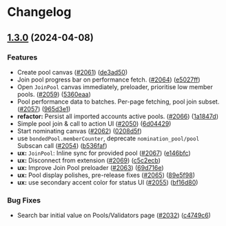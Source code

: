 # Changelog

## [1.3.0](https://github.com/paritytech/polkadot-staking-dashboard/compare/v1.2.1...v1.3.0) (2024-04-08)


### Features

* Create pool canvas ([#2061](https://github.com/paritytech/polkadot-staking-dashboard/issues/2061)) ([de3ad50](https://github.com/paritytech/polkadot-staking-dashboard/commit/de3ad50ed2eda49a0378a26c22fb8a48fdc9e305))
* Join pool progress bar on performance fetch. ([#2064](https://github.com/paritytech/polkadot-staking-dashboard/issues/2064)) ([e5027ff](https://github.com/paritytech/polkadot-staking-dashboard/commit/e5027fffc3151dbdf0c4b7cce09f37aaeb184971))
* Open `JoinPool` canvas immediately,  preloader, prioritise low member pools. ([#2059](https://github.com/paritytech/polkadot-staking-dashboard/issues/2059)) ([5360eaa](https://github.com/paritytech/polkadot-staking-dashboard/commit/5360eaa17ef08b6b602d21967d9174f2eed9cf83))
* Pool performance data to batches. Per-page fetching, pool join subset. ([#2057](https://github.com/paritytech/polkadot-staking-dashboard/issues/2057)) ([965d3e1](https://github.com/paritytech/polkadot-staking-dashboard/commit/965d3e182c77e0b6d46c2d1c603e74a30cd7be92))
* **refactor:** Persist all imported accounts active pools. ([#2066](https://github.com/paritytech/polkadot-staking-dashboard/issues/2066)) ([1a1847d](https://github.com/paritytech/polkadot-staking-dashboard/commit/1a1847deb0d4763b893335293c85dbe8d3f330b1))
* Simple pool join & call to action UI ([#2050](https://github.com/paritytech/polkadot-staking-dashboard/issues/2050)) ([6d04429](https://github.com/paritytech/polkadot-staking-dashboard/commit/6d0442947b4322ec949bbb88e82b24720dce4143))
* Start nominating canvas ([#2062](https://github.com/paritytech/polkadot-staking-dashboard/issues/2062)) ([0208d5f](https://github.com/paritytech/polkadot-staking-dashboard/commit/0208d5fc5658bc375eeef3aa853954c05290796f))
* use `bondedPool.memberCounter`, deprecate `nomination_pool/pool` Subscan call ([#2054](https://github.com/paritytech/polkadot-staking-dashboard/issues/2054)) ([b536faf](https://github.com/paritytech/polkadot-staking-dashboard/commit/b536faf8fc410c8291dea84fa2b96189ab2c8e76))
* **ux:** `JoinPool`:  Inline sync for provided pool ([#2067](https://github.com/paritytech/polkadot-staking-dashboard/issues/2067)) ([e146bfc](https://github.com/paritytech/polkadot-staking-dashboard/commit/e146bfcb15df96cd0a10fe1d268e3eab343ef1d1))
* **ux:** Disconnect from extension ([#2069](https://github.com/paritytech/polkadot-staking-dashboard/issues/2069)) ([c5c2ecb](https://github.com/paritytech/polkadot-staking-dashboard/commit/c5c2ecb54d31b59cc4db3bdb20b55e48cc01160a))
* **ux:** Improve Join Pool preloader ([#2063](https://github.com/paritytech/polkadot-staking-dashboard/issues/2063)) ([69d716e](https://github.com/paritytech/polkadot-staking-dashboard/commit/69d716e2e99a6f32e45407362d951352fd6a884f))
* **ux:** Pool display polishes, pre-release fixes ([#2065](https://github.com/paritytech/polkadot-staking-dashboard/issues/2065)) ([89e5f98](https://github.com/paritytech/polkadot-staking-dashboard/commit/89e5f98dd146d4838b9580a857eddfa73090762f))
* **ux:** use secondary accent color for status UI ([#2055](https://github.com/paritytech/polkadot-staking-dashboard/issues/2055)) ([bf16d80](https://github.com/paritytech/polkadot-staking-dashboard/commit/bf16d80a661ca1d1cd0cf038bcff4525fbff19c8))


### Bug Fixes

* Search bar initial value on Pools/Validators page ([#2032](https://github.com/paritytech/polkadot-staking-dashboard/issues/2032)) ([c4749c6](https://github.com/paritytech/polkadot-staking-dashboard/commit/c4749c6e7ca338a9f3fd3299ebb53bbf45c3de07))
